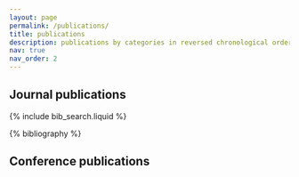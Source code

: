 ```yaml
---
layout: page
permalink: /publications/
title: publications
description: publications by categories in reversed chronological order. generated by jekyll-scholar.
nav: true
nav_order: 2
---
```


<!-- _pages/publications.md -->

<!-- Bibsearch Feature -->

## Journal publications 

{% include bib_search.liquid %}

<div class="publications">

{% bibliography %}

</div>

## Conference publications 
